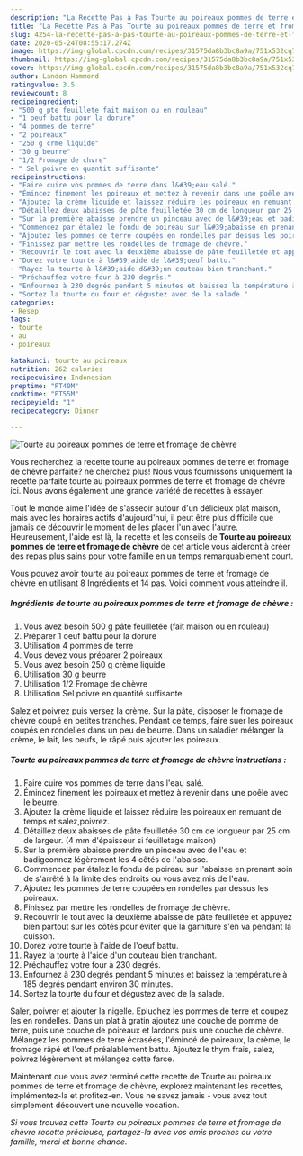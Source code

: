 ```yaml
---
description: "La Recette Pas à Pas Tourte au poireaux pommes de terre et fromage de chèvre"
title: "La Recette Pas à Pas Tourte au poireaux pommes de terre et fromage de chèvre"
slug: 4254-la-recette-pas-a-pas-tourte-au-poireaux-pommes-de-terre-et-fromage-de-chevre
date: 2020-05-24T08:55:17.274Z
image: https://img-global.cpcdn.com/recipes/31575da8b3bc8a9a/751x532cq70/tourte-au-poireaux-pommes-de-terre-et-fromage-de-chevre-photo-principale-de-la-recette.jpg
thumbnail: https://img-global.cpcdn.com/recipes/31575da8b3bc8a9a/751x532cq70/tourte-au-poireaux-pommes-de-terre-et-fromage-de-chevre-photo-principale-de-la-recette.jpg
cover: https://img-global.cpcdn.com/recipes/31575da8b3bc8a9a/751x532cq70/tourte-au-poireaux-pommes-de-terre-et-fromage-de-chevre-photo-principale-de-la-recette.jpg
author: Landon Hammond
ratingvalue: 3.5
reviewcount: 8
recipeingredient:
- "500 g pte feuillete fait maison ou en rouleau"
- "1 oeuf battu pour la dorure"
- "4 pommes de terre"
- "2 poireaux"
- "250 g crme liquide"
- "30 g beurre"
- "1/2 Fromage de chvre"
- " Sel poivre en quantit suffisante"
recipeinstructions:
- "Faire cuire vos pommes de terre dans l&#39;eau salé."
- "Émincez finement les poireaux et mettez à revenir dans une poêle avec le beurre."
- "Ajoutez la crème liquide et laissez réduire les poireaux en remuant de temps et salez,poivrez."
- "Détaillez deux abaisses de pâte feuilletée 30 cm de longueur par 25 cm de largeur. (4 mm d&#39;épaisseur si feuilletage maison)"
- "Sur la première abaisse prendre un pinceau avec de l&#39;eau et badigeonnez légèrement les 4 côtés de l&#39;abaisse."
- "Commencez par étalez le fondu de poireau sur l&#39;abaisse en prenant soin de s&#39;arrêté à la limite des endroits ou vous avez mis de l&#39;eau."
- "Ajoutez les pommes de terre coupées en rondelles par dessus les poireaux."
- "Finissez par mettre les rondelles de fromage de chèvre."
- "Recouvrir le tout avec la deuxième abaisse de pâte feuilletée et appuyez bien partout sur les côtés pour éviter que la garniture s&#39;en va pendant la cuisson."
- "Dorez votre tourte à l&#39;aide de l&#39;oeuf battu."
- "Rayez la tourte à l&#39;aide d&#39;un couteau bien tranchant."
- "Préchauffez votre four à 230 degrés."
- "Enfournez à 230 degrés pendant 5 minutes et baissez la température à 185 degrés pendant environ 30 minutes."
- "Sortez la tourte du four et dégustez avec de la salade."
categories:
- Resep
tags:
- tourte
- au
- poireaux

katakunci: tourte au poireaux 
nutrition: 262 calories
recipecuisine: Indonesian
preptime: "PT40M"
cooktime: "PT55M"
recipeyield: "1"
recipecategory: Dinner

---
```



![Tourte au poireaux pommes de terre et fromage de chèvre](https://img-global.cpcdn.com/recipes/31575da8b3bc8a9a/751x532cq70/tourte-au-poireaux-pommes-de-terre-et-fromage-de-chevre-photo-principale-de-la-recette.jpg)

Vous recherchez la recette tourte au poireaux pommes de terre et fromage de chèvre parfaite? ne cherchez plus! Nous vous fournissons uniquement la recette parfaite tourte au poireaux pommes de terre et fromage de chèvre ici. Nous avons également une grande variété de recettes à essayer.

Tout le monde aime l'idée de s'asseoir autour d'un délicieux plat maison, mais avec les horaires actifs d'aujourd'hui, il peut être plus difficile que jamais de découvrir le moment de les placer l'un avec l'autre. Heureusement, l'aide est là, la recette et les conseils de <strong> Tourte au poireaux pommes de terre et fromage de chèvre </strong> de cet article vous aideront à créer des repas plus sains pour votre famille en un temps remarquablement court.

<!--inarticleads1-->

Vous pouvez avoir tourte au poireaux pommes de terre et fromage de chèvre en utilisant 8 Ingrédients et 14 pas. Voici comment vous atteindre il.

##### Ingrédients de tourte au poireaux pommes de terre et fromage de chèvre :

1. Vous avez besoin 500 g pâte feuilletée (fait maison ou en rouleau)
1. Préparer 1 oeuf battu pour la dorure
1. Utilisation 4 pommes de terre
1. Vous devez vous préparer 2 poireaux
1. Vous avez besoin 250 g crème liquide
1. Utilisation 30 g beurre
1. Utilisation 1/2 Fromage de chèvre
1. Utilisation  Sel poivre en quantité suffisante


Salez et poivrez puis versez la crème. Sur la pâte, disposer le fromage de chèvre coupé en petites tranches. Pendant ce temps, faire suer les poireaux coupés en rondelles dans un peu de beurre. Dans un saladier mélanger la crème, le lait, les oeufs, le râpé puis ajouter les poireaux. 

<!--inarticleads2-->

##### Tourte au poireaux pommes de terre et fromage de chèvre instructions :

1. Faire cuire vos pommes de terre dans l&#39;eau salé.
1. Émincez finement les poireaux et mettez à revenir dans une poêle avec le beurre.
1. Ajoutez la crème liquide et laissez réduire les poireaux en remuant de temps et salez,poivrez.
1. Détaillez deux abaisses de pâte feuilletée 30 cm de longueur par 25 cm de largeur. (4 mm d&#39;épaisseur si feuilletage maison)
1. Sur la première abaisse prendre un pinceau avec de l&#39;eau et badigeonnez légèrement les 4 côtés de l&#39;abaisse.
1. Commencez par étalez le fondu de poireau sur l&#39;abaisse en prenant soin de s&#39;arrêté à la limite des endroits ou vous avez mis de l&#39;eau.
1. Ajoutez les pommes de terre coupées en rondelles par dessus les poireaux.
1. Finissez par mettre les rondelles de fromage de chèvre.
1. Recouvrir le tout avec la deuxième abaisse de pâte feuilletée et appuyez bien partout sur les côtés pour éviter que la garniture s&#39;en va pendant la cuisson.
1. Dorez votre tourte à l&#39;aide de l&#39;oeuf battu.
1. Rayez la tourte à l&#39;aide d&#39;un couteau bien tranchant.
1. Préchauffez votre four à 230 degrés.
1. Enfournez à 230 degrés pendant 5 minutes et baissez la température à 185 degrés pendant environ 30 minutes.
1. Sortez la tourte du four et dégustez avec de la salade.


Saler, poivrer et ajouter la nigelle. Epluchez les pommes de terre et coupez les en rondelles. Dans un plat à gratin ajoutez une couche de pomme de terre, puis une couche de poireaux et lardons puis une couche de chèvre. Mélangez les pommes de terre écrasées, l&#39;émincé de poireaux, la crème, le fromage râpé et l&#39;œuf préalablement battu. Ajoutez le thym frais, salez, poivrez légèrement et mélangez cette farce. 

<!--inarticleads1-->

<p>
Maintenant que vous avez terminé cette recette de Tourte au poireaux pommes de terre et fromage de chèvre, explorez maintenant les recettes, implémentez-la et profitez-en. Vous ne savez jamais - vous avez tout simplement découvert une nouvelle vocation.
</p>

<p>
<i>Si vous trouvez cette Tourte au poireaux pommes de terre et fromage de chèvre recette précieuse, partagez-la avec vos amis proches ou votre famille, merci et bonne chance.</i>
</p>
